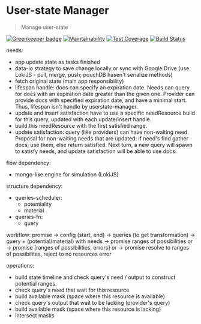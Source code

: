 # User-state Manager

> Manage user-state

[![Greenkeeper badge](https://badges.greenkeeper.io/AutoScheduleJS/userstate-manager.svg)](https://greenkeeper.io/)
[![Maintainability](https://api.codeclimate.com/v1/badges/76612be1e3d40698fb86/maintainability)](https://codeclimate.com/github/AutoScheduleJS/userstate-manager/maintainability)
[![Test Coverage](https://api.codeclimate.com/v1/badges/76612be1e3d40698fb86/test_coverage)](https://codeclimate.com/github/AutoScheduleJS/userstate-manager/test_coverage)
[![Build Status](https://travis-ci.org/AutoScheduleJS/userstate-manager.svg?branch=master)](https://travis-ci.org/AutoScheduleJS/userstate-manager)

needs:
- app update state as tasks finished
- data-io strategy to save change locally or sync with Google Drive (use LokiJS - pull, merge, push; pouchDB hasen't serialize methods)
- fetch original state (main app responsibility)
- lifespan handle: docs can specify an expiration date. Needs can query for docs with an expiration date greater than the given one. Provider can provide docs with specified expiration date, and have a minimal start. Thus, lifespan isn't handle by userstate-manager.
- update and insert satisfaction have to use a specific needResource build for this query, updated with each update/insert handle.
- build this needResource with the first satisfied range.
- update satisfaction: query (like providers) can have non-waiting need. Proposal for non-waiting needs that are updated: if need's find gather docs, use them, else return satisfied. Next turn, a new query will spawn to satisfy needs, and update satisfaction will  be able to use docs.

flow dependency:
- mongo-like engine for simulation (LokiJS)

structure dependency:
- queries-scheduler:
  - potentiality
  - material
- queries-fn:
  - query

workflow:
promise -> config (start, end) -> queries (to get transformation) -> query + (potential/material) with needs
  -> promise ranges of possibilities
  or
  -> promise [ranges of possibilities, errors]
  or
  -> promise resolve to ranges of possibilites, reject to no resources error

operations:
- build state timeline and check query's need / output to construct potential ranges.
- check query's need that wait for this resource
- build available mask (space where this resource is available)
- check query's output that wait to be lacking (provider's query)
- build available mask (space where this resource is lacking)
- intersect masks
